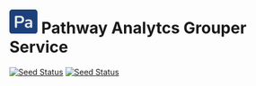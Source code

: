 # <img src="./packages/frontend/static/logo.png" width="50">   Pathway Analytcs Grouper Service 

[![Seed Status](https://api.seed.run/pwa/pwa-grouper/stages/dev/build_badge)](https://console.seed.run/pwa/pwa-grouper)
[![Seed Status](https://api.seed.run/pwa/pwa-grouper/stages/prod/build_badge)](https://console.seed.run/pwa/pwa-grouper)
